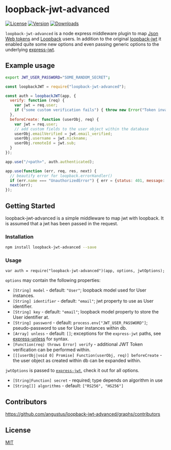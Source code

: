 # loopback-jwt-advanced

[![License](https://img.shields.io/npm/l/loopback-jwt-advanced.svg)](LICENSE)
[![Version](https://img.shields.io/npm/v/loopback-jwt-advanced.svg)](https://www.npmjs.com/package/loopback-jwt-advanced)
[![Downloads](https://img.shields.io/npm/dm/loopback-jwt-advanced.svg)](https://www.npmjs.com/package/loopback-jwt-advanced)

`loopback-jwt-advanced` is a node express middleware plugin to map [Json Web tokens](https://www.jwt.io) and [Loopback](https://strongloop.com/) users.
In addition to the original [loopback-jwt](https://github.com/whoGloo/loopback-jwt) it enabled quite some new options and even passing generic options to the underlying [express-jwt](https://github.com/auth0/express-jwt).

## Example usage

```sh
export JWT_USER_PASSWORD="SOME_RANDOM_SECRET";
```

```js
const loopbackJWT = require("loopback-jwt-advanced");

const auth = loopbackJWT(app, {
  verify: function (req) {
    var jwt = req.user;
    if ("some custom verification fails") { throw new Error("Token invalid."); }
  },
  beforeCreate: function (userObj, req) {
    var jwt = req.user;
    // add custom fields to the user object within the database
    userObj.emailVerified = jwt.email_verified;
    userObj.username = jwt.nickname;
    userObj.remoteId = jwt.sub;
  }
});

app.use("/<path>", auth.authenticated);

app.use(function (err, req, res, next) {
  // beautify error for loopback.errorHandler()
  if (err.name === "UnauthorizedError") { err = {status: 401, message: "Missing or invalid token"}; }
  next(err);
});
```

## Getting Started

loopback-jwt-advanced is a simple middleware to map jwt with loopback. It is assumed that a jwt has been passed in the request.

### Installation

```sh
npm install loopback-jwt-advanced --save
```

### Usage

`var auth = require("loopback-jwt-advanced")(app, options, jwtOptions);`

`options` may contain the following properties:
 * `[String] model` - default: `"User"`; loopback model used for User instances.
 * `[String] identifier` - default: `"email"`; jwt property to use as User identifier.
 * `[String] key` - default: `"email"`; loopback model property to store the User identifier at.
 * `[String] password` - default: `process.env["JWT_USER_PASSWORD"]`; pseudo-password to use for User instances within db.
 * `[Array] unless` - default: `[]`; exceptions for the `express-jwt` paths, see [express-unless](https://github.com/jfromaniello/express-unless) for syntax.
 * `[Function(req) throws Error] verify` - additional JWT Token verification can be performed within.
 * `[[[userObj|void 0] Promise] Function(userObj, req)] beforeCreate` - the user object as created within db can be expanded within.

`jwtOptions` is passed to [`express-jwt`](https://github.com/auth0/express-jwt), check it out for all options. 
 * `[String|Function] secret` - required; type depends on algorithm in use
 * `[String[]] algorithms` - default: `["RS256", "HS256"]`

## Contributors

 https://github.com/angustus/loopback-jwt-advanced/graphs/contributors

## License

[MIT](LICENSE)
